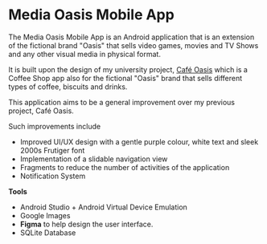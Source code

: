# Media Oasis Mobile App

The Media Oasis Mobile App is an Android application that is an extension of the fictional brand "Oasis" that sells video games, movies and TV Shows and any other visual media in physical format.

It is built upon the design of my university project, [Café Oasis](https://github.com/jagree03/CTEC3911_MobileAppDev_Coursework) which is a Coffee Shop app also for the fictional "Oasis" brand that sells different types
of coffee, biscuits and drinks.

This application aims to be a general improvement over my previous project, Café Oasis. 

Such improvements include
- Improved UI/UX design with a gentle purple colour, white text and sleek 2000s Frutiger font
- Implementation of a slidable navigation view
- Fragments to reduce the number of activities of the application
- Notification System

**Tools**
- Android Studio + Android Virtual Device Emulation
- Google Images
- **Figma** to help design the user interface.
- SQLite Database
